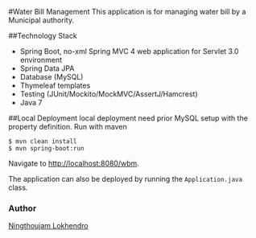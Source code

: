 #Water Bill Management
This application is for managing water bill by a Municipal authority.

##Technology Stack
- Spring Boot, no-xml Spring MVC 4 web application for Servlet 3.0 environment
- Spring Data JPA
- Database (MySQL)  
- Thymeleaf templates
- Testing (JUnit/Mockito/MockMVC/AssertJ/Hamcrest)  
- Java 7

##Local Deployment
local deployment need prior MySQL setup with the property definition. Run with maven

```
$ mvn clean install  
$ mvn spring-boot:run
```

Navigate to [http://localhost:8080/wbm](http://localhost:8080/wbm).  

The application can also be deployed by running the `Application.java` class.

### Author
[Ningthoujam Lokhendro](http://www.ningzeta.com)
